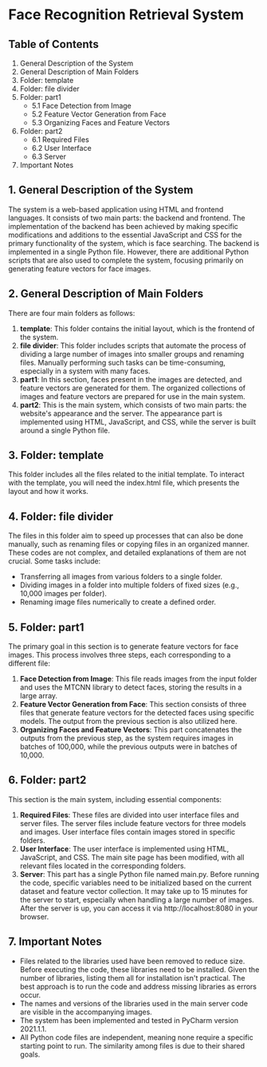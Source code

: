 # Face Recognition Retrieval System

## Table of Contents
1. General Description of the System
2. General Description of Main Folders
3. Folder: template
4. Folder: file divider
5. Folder: part1
   - 5.1 Face Detection from Image
   - 5.2 Feature Vector Generation from Face
   - 5.3 Organizing Faces and Feature Vectors
6. Folder: part2
   - 6.1 Required Files
   - 6.2 User Interface
   - 6.3 Server
7. Important Notes

## 1. General Description of the System
The system is a web-based application using HTML and frontend languages. It consists of two main parts: the backend and frontend. The implementation of the backend has been achieved by making specific modifications and additions to the essential JavaScript and CSS for the primary functionality of the system, which is face searching. The backend is implemented in a single Python file. However, there are additional Python scripts that are also used to complete the system, focusing primarily on generating feature vectors for face images.

## 2. General Description of Main Folders
There are four main folders as follows:

1. **template**: This folder contains the initial layout, which is the frontend of the system.
2. **file divider**: This folder includes scripts that automate the process of dividing a large number of images into smaller groups and renaming files. Manually performing such tasks can be time-consuming, especially in a system with many faces.
3. **part1**: In this section, faces present in the images are detected, and feature vectors are generated for them. The organized collections of images and feature vectors are prepared for use in the main system.
4. **part2**: This is the main system, which consists of two main parts: the website's appearance and the server. The appearance part is implemented using HTML, JavaScript, and CSS, while the server is built around a single Python file.

## 3. Folder: template
This folder includes all the files related to the initial template. To interact with the template, you will need the index.html file, which presents the layout and how it works.

## 4. Folder: file divider
The files in this folder aim to speed up processes that can also be done manually, such as renaming files or copying files in an organized manner. These codes are not complex, and detailed explanations of them are not crucial. Some tasks include:
- Transferring all images from various folders to a single folder.
- Dividing images in a folder into multiple folders of fixed sizes (e.g., 10,000 images per folder).
- Renaming image files numerically to create a defined order.

## 5. Folder: part1
The primary goal in this section is to generate feature vectors for face images. This process involves three steps, each corresponding to a different file:
1. **Face Detection from Image**: This file reads images from the input folder and uses the MTCNN library to detect faces, storing the results in a large array.
2. **Feature Vector Generation from Face**: This section consists of three files that generate feature vectors for the detected faces using specific models. The output from the previous section is also utilized here.
3. **Organizing Faces and Feature Vectors**: This part concatenates the outputs from the previous step, as the system requires images in batches of 100,000, while the previous outputs were in batches of 10,000.

## 6. Folder: part2
This section is the main system, including essential components:
1. **Required Files**: These files are divided into user interface files and server files. The server files include feature vectors for three models and images. User interface files contain images stored in specific folders.
2. **User Interface**: The user interface is implemented using HTML, JavaScript, and CSS. The main site page has been modified, with all relevant files located in the corresponding folders.
3. **Server**: This part has a single Python file named main.py. Before running the code, specific variables need to be initialized based on the current dataset and feature vector collection. It may take up to 15 minutes for the server to start, especially when handling a large number of images. After the server is up, you can access it via http://localhost:8080 in your browser.

## 7. Important Notes
- Files related to the libraries used have been removed to reduce size. Before executing the code, these libraries need to be installed. Given the number of libraries, listing them all for installation isn't practical. The best approach is to run the code and address missing libraries as errors occur.
- The names and versions of the libraries used in the main server code are visible in the accompanying images.
- The system has been implemented and tested in PyCharm version 2021.1.1.
- All Python code files are independent, meaning none require a specific starting point to run. The similarity among files is due to their shared goals.
